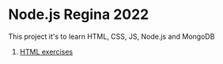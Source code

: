 # Node.js Regina 2022

This project it's to learn HTML, CSS, JS, Node.js and MongoDB
1. [HTML  exercises](html)
